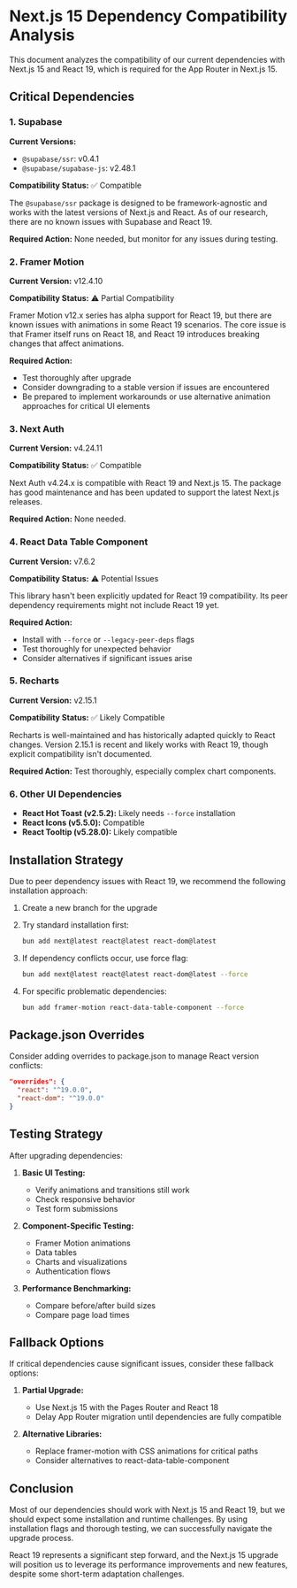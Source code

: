 # Next.js 15 Dependency Compatibility Analysis

This document analyzes the compatibility of our current dependencies with Next.js 15 and React 19, which is required for the App Router in Next.js 15.

## Critical Dependencies

### 1. Supabase

**Current Versions:**
- `@supabase/ssr`: v0.4.1
- `@supabase/supabase-js`: v2.48.1

**Compatibility Status:** ✅ Compatible

The `@supabase/ssr` package is designed to be framework-agnostic and works with the latest versions of Next.js and React. As of our research, there are no known issues with Supabase and React 19.

**Required Action:** None needed, but monitor for any issues during testing.

### 2. Framer Motion

**Current Version:** v12.4.10

**Compatibility Status:** ⚠️ Partial Compatibility

Framer Motion v12.x series has alpha support for React 19, but there are known issues with animations in some React 19 scenarios. The core issue is that Framer itself runs on React 18, and React 19 introduces breaking changes that affect animations.

**Required Action:** 
- Test thoroughly after upgrade
- Consider downgrading to a stable version if issues are encountered
- Be prepared to implement workarounds or use alternative animation approaches for critical UI elements

### 3. Next Auth

**Current Version:** v4.24.11

**Compatibility Status:** ✅ Compatible

Next Auth v4.24.x is compatible with React 19 and Next.js 15. The package has good maintenance and has been updated to support the latest Next.js releases.

**Required Action:** None needed.

### 4. React Data Table Component

**Current Version:** v7.6.2

**Compatibility Status:** ⚠️ Potential Issues

This library hasn't been explicitly updated for React 19 compatibility. Its peer dependency requirements might not include React 19 yet.

**Required Action:**
- Install with `--force` or `--legacy-peer-deps` flags
- Test thoroughly for unexpected behavior
- Consider alternatives if significant issues arise

### 5. Recharts

**Current Version:** v2.15.1

**Compatibility Status:** ✅ Likely Compatible

Recharts is well-maintained and has historically adapted quickly to React changes. Version 2.15.1 is recent and likely works with React 19, though explicit compatibility isn't documented.

**Required Action:** Test thoroughly, especially complex chart components.

### 6. Other UI Dependencies

- **React Hot Toast (v2.5.2):** Likely needs `--force` installation
- **React Icons (v5.5.0):** Compatible
- **React Tooltip (v5.28.0):** Likely compatible

## Installation Strategy

Due to peer dependency issues with React 19, we recommend the following installation approach:

1. Create a new branch for the upgrade
2. Try standard installation first:
   ```bash
   bun add next@latest react@latest react-dom@latest
   ```

3. If dependency conflicts occur, use force flag:
   ```bash
   bun add next@latest react@latest react-dom@latest --force
   ```

4. For specific problematic dependencies:
   ```bash
   bun add framer-motion react-data-table-component --force
   ```

## Package.json Overrides

Consider adding overrides to package.json to manage React version conflicts:

```json
"overrides": {
  "react": "^19.0.0",
  "react-dom": "^19.0.0"
}
```

## Testing Strategy

After upgrading dependencies:

1. **Basic UI Testing:**
   - Verify animations and transitions still work
   - Check responsive behavior
   - Test form submissions

2. **Component-Specific Testing:**
   - Framer Motion animations
   - Data tables
   - Charts and visualizations
   - Authentication flows

3. **Performance Benchmarking:**
   - Compare before/after build sizes
   - Compare page load times

## Fallback Options

If critical dependencies cause significant issues, consider these fallback options:

1. **Partial Upgrade:**
   - Use Next.js 15 with the Pages Router and React 18
   - Delay App Router migration until dependencies are fully compatible

2. **Alternative Libraries:**
   - Replace framer-motion with CSS animations for critical paths
   - Consider alternatives to react-data-table-component

## Conclusion

Most of our dependencies should work with Next.js 15 and React 19, but we should expect some installation and runtime challenges. By using installation flags and thorough testing, we can successfully navigate the upgrade process.

React 19 represents a significant step forward, and the Next.js 15 upgrade will position us to leverage its performance improvements and new features, despite some short-term adaptation challenges.